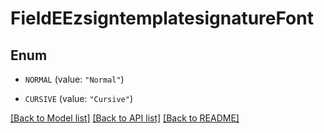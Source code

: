 # FieldEEzsigntemplatesignatureFont

## Enum


* `NORMAL` (value: `"Normal"`)

* `CURSIVE` (value: `"Cursive"`)


[[Back to Model list]](../README.md#documentation-for-models) [[Back to API list]](../README.md#documentation-for-api-endpoints) [[Back to README]](../README.md)



